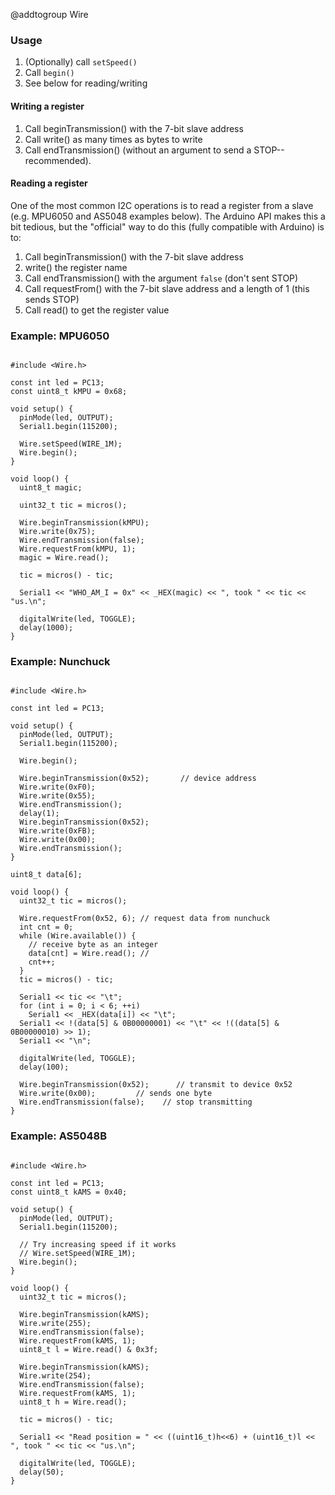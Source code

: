 @addtogroup Wire

### Usage

1. (Optionally) call `setSpeed()`
2. Call `begin()`
3. See below for reading/writing

#### Writing a register

1. Call beginTransmission() with the 7-bit slave address
2. Call write() as many times as bytes to write
3. Call endTransmission() (without an argument to send a STOP--recommended).

#### Reading a register

One of the most common I2C operations is to read a register from a slave (e.g. MPU6050 and AS5048 examples below). The Arduino API makes this a bit tedious, but the "official" way to do this (fully compatible with Arduino) is to:

1. Call beginTransmission() with the 7-bit slave address
2. write() the register name
3. Call endTransmission() with the argument `false` (don't sent STOP)
4. Call requestFrom() with the 7-bit slave address and a length of 1 (this sends STOP)
5. Call read() to get the register value

### Example: MPU6050

~~~{.cpp}

#include <Wire.h>

const int led = PC13;
const uint8_t kMPU = 0x68;

void setup() {
  pinMode(led, OUTPUT);
  Serial1.begin(115200);

  Wire.setSpeed(WIRE_1M);
  Wire.begin();
}

void loop() {
  uint8_t magic;

  uint32_t tic = micros();

  Wire.beginTransmission(kMPU);
  Wire.write(0x75);
  Wire.endTransmission(false);
  Wire.requestFrom(kMPU, 1);
  magic = Wire.read();

  tic = micros() - tic;

  Serial1 << "WHO_AM_I = 0x" << _HEX(magic) << ", took " << tic << "us.\n";

  digitalWrite(led, TOGGLE);
  delay(1000);
}

~~~

### Example: Nunchuck

~~~{.cpp}

#include <Wire.h>

const int led = PC13;

void setup() {
  pinMode(led, OUTPUT);
  Serial1.begin(115200);

  Wire.begin();

  Wire.beginTransmission(0x52);       // device address
  Wire.write(0xF0);
  Wire.write(0x55);
  Wire.endTransmission();
  delay(1);
  Wire.beginTransmission(0x52);
  Wire.write(0xFB);
  Wire.write(0x00);
  Wire.endTransmission();
}

uint8_t data[6];

void loop() {
  uint32_t tic = micros();

  Wire.requestFrom(0x52, 6); // request data from nunchuck
  int cnt = 0;
  while (Wire.available()) {
    // receive byte as an integer
    data[cnt] = Wire.read(); //
    cnt++;
  }
  tic = micros() - tic;

  Serial1 << tic << "\t";
  for (int i = 0; i < 6; ++i)
    Serial1 << _HEX(data[i]) << "\t";
  Serial1 << !(data[5] & 0B00000001) << "\t" << !((data[5] & 0B00000010) >> 1);
  Serial1 << "\n";

  digitalWrite(led, TOGGLE);
  delay(100);

  Wire.beginTransmission(0x52);      // transmit to device 0x52
  Wire.write(0x00);         // sends one byte
  Wire.endTransmission(false);    // stop transmitting
}

~~~

### Example: AS5048B

~~~{.cpp}

#include <Wire.h>

const int led = PC13;
const uint8_t kAMS = 0x40;

void setup() {
  pinMode(led, OUTPUT);
  Serial1.begin(115200);

  // Try increasing speed if it works
  // Wire.setSpeed(WIRE_1M);
  Wire.begin();
}

void loop() {
  uint32_t tic = micros();

  Wire.beginTransmission(kAMS);
  Wire.write(255);
  Wire.endTransmission(false);
  Wire.requestFrom(kAMS, 1);
  uint8_t l = Wire.read() & 0x3f;

  Wire.beginTransmission(kAMS);
  Wire.write(254);
  Wire.endTransmission(false);
  Wire.requestFrom(kAMS, 1);
  uint8_t h = Wire.read();

  tic = micros() - tic;

  Serial1 << "Read position = " << ((uint16_t)h<<6) + (uint16_t)l << ", took " << tic << "us.\n";

  digitalWrite(led, TOGGLE);
  delay(50);
}

~~~

